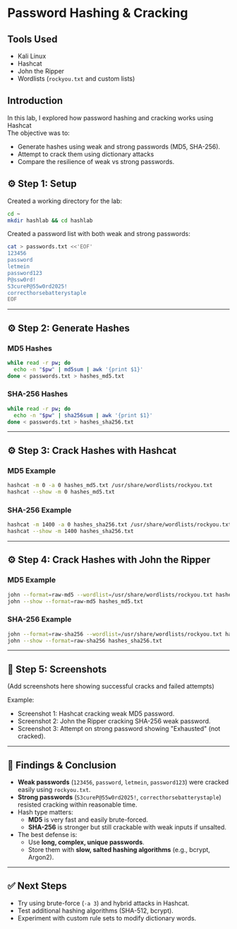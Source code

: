 # Password Hashing & Cracking 

##  Tools Used
- Kali Linux
- Hashcat
- John the Ripper
- Wordlists (`rockyou.txt` and custom lists)

##  Introduction
In this lab, I explored how password hashing and cracking works using Hashcat   
The objective was to:
- Generate hashes using weak and strong passwords (MD5, SHA-256).
- Attempt to crack them using dictionary attacks
- Compare the resilience of weak vs strong passwords.

## ⚙️ Step 1: Setup
Created a working directory for the lab:

```bash
cd ~
mkdir hashlab && cd hashlab
```

Created a password list with both weak and strong passwords:

```bash
cat > passwords.txt <<'EOF'
123456
password
letmein
password123
P@ssw0rd!
S3cureP@55w0rd2025!
correcthorsebatterystaple
EOF
```

---

## ⚙️ Step 2: Generate Hashes

### MD5 Hashes
```bash
while read -r pw; do
  echo -n "$pw" | md5sum | awk '{print $1}'
done < passwords.txt > hashes_md5.txt
```

### SHA-256 Hashes
```bash
while read -r pw; do
  echo -n "$pw" | sha256sum | awk '{print $1}'
done < passwords.txt > hashes_sha256.txt
```

---

## ⚙️ Step 3: Crack Hashes with Hashcat

### MD5 Example
```bash
hashcat -m 0 -a 0 hashes_md5.txt /usr/share/wordlists/rockyou.txt
hashcat --show -m 0 hashes_md5.txt
```

### SHA-256 Example
```bash
hashcat -m 1400 -a 0 hashes_sha256.txt /usr/share/wordlists/rockyou.txt
hashcat --show -m 1400 hashes_sha256.txt
```

---

## ⚙️ Step 4: Crack Hashes with John the Ripper

### MD5 Example
```bash
john --format=raw-md5 --wordlist=/usr/share/wordlists/rockyou.txt hashes_md5.txt
john --show --format=raw-md5 hashes_md5.txt
```

### SHA-256 Example
```bash
john --format=raw-sha256 --wordlist=/usr/share/wordlists/rockyou.txt hashes_sha256.txt
john --show --format=raw-sha256 hashes_sha256.txt
```

---

## 📸 Step 5: Screenshots

(Add screenshots here showing successful cracks and failed attempts)

Example:
- Screenshot 1: Hashcat cracking weak MD5 password.
- Screenshot 2: John the Ripper cracking SHA-256 weak password.
- Screenshot 3: Attempt on strong password showing "Exhausted" (not cracked).

---

## 📝 Findings & Conclusion

- **Weak passwords** (`123456`, `password`, `letmein`, `password123`) were cracked easily using `rockyou.txt`.  
- **Strong passwords** (`S3cureP@55w0rd2025!`, `correcthorsebatterystaple`) resisted cracking within reasonable time.  
- Hash type matters:
  - **MD5** is very fast and easily brute-forced.
  - **SHA-256** is stronger but still crackable with weak inputs if unsalted.
- The best defense is:
  - Use **long, complex, unique passwords**.
  - Store them with **slow, salted hashing algorithms** (e.g., bcrypt, Argon2).

---

## ✅ Next Steps
- Try using brute-force (`-a 3`) and hybrid attacks in Hashcat.
- Test additional hashing algorithms (SHA-512, bcrypt).
- Experiment with custom rule sets to modify dictionary words.
